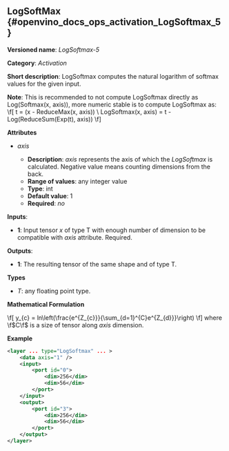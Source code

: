 ## LogSoftMax <a name="LogSoftmax"></a> {#openvino_docs_ops_activation_LogSoftmax_5}

**Versioned name**: *LogSoftmax-5*

**Category**: *Activation*

**Short description**: LogSoftmax computes the natural logarithm of softmax values for the given input.

**Note**:  This is recommended to not compute LogSoftmax directly as Log(Softmax(x, axis)), more numeric stable is to compute LogSoftmax as:
\f[
t = (x - ReduceMax(x, axis)) \\
LogSoftmax(x, axis) = t - Log(ReduceSum(Exp(t), axis))
\f]

**Attributes**

* *axis*

  * **Description**: *axis* represents the axis of which the *LogSoftmax* is calculated. Negative value means counting dimensions from the back.
  * **Range of values**: any integer value
  * **Type**: int
  * **Default value**: 1
  * **Required**: *no*

**Inputs**:

*   **1**: Input tensor *x* of type T with enough number of dimension to be compatible with *axis* attribute. Required.

**Outputs**:

*   **1**: The resulting tensor of the same shape and of type T.

**Types**

* *T*: any floating point type.

**Mathematical Formulation**

\f[
y_{c} = ln\left(\frac{e^{Z_{c}}}{\sum_{d=1}^{C}e^{Z_{d}}}\right)
\f]
where \f$C\f$ is a size of tensor along *axis* dimension.

**Example**

```xml
<layer ... type="LogSoftmax" ... >
    <data axis="1" />
    <input>
        <port id="0">
            <dim>256</dim>
            <dim>56</dim>
        </port>
    </input>
    <output>
        <port id="3">
            <dim>256</dim>
            <dim>56</dim>
        </port>
    </output>
</layer>
```